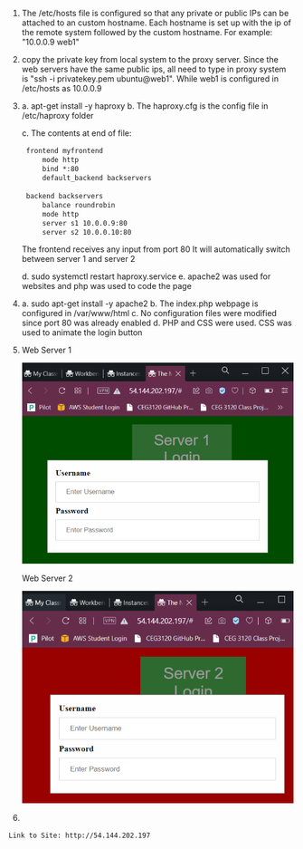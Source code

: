 1. The /etc/hosts file is configured so that any private or public IPs can be attached to an custom hostname. Each hostname is set up with the ip of the remote system followed by the custom hostname. For example: "10.0.0.9 web1"
2. copy the private key from local system to the proxy server. Since the web servers have the same public ips, all need to type in proxy system is "ssh -i privatekey.pem ubuntu@web1". While web1 is configured in /etc/hosts as 10.0.0.9
3. 
    a. apt-get install -y haproxy
    b. The haproxy.cfg is the config file in /etc/haproxy folder
    
    c. The contents at end of file:

        frontend myfrontend
            mode http
            bind *:80
            default_backend backservers

        backend backservers
            balance roundrobin
            mode http
            server s1 10.0.0.9:80
            server s2 10.0.0.10:80
    The frontend receives any input from port 80
    It will automatically switch between server 1 and server 2

    d. sudo systemctl restart haproxy.service
    e. apache2 was used for websites and php was used to code the page
4. 
    a. sudo apt-get install -y apache2
    b. The index.php webpage is configured in /var/www/html
    c. No configuration files were modified since port 80 was already enabled
    d. PHP and CSS were used. CSS was used to animate the login button

5. 
    Web Server 1

    ![Web Server 1 screenshot](Server1Site.PNG)

    Web Server 2

    ![Web Server 2 screenshot](Server2Site.PNG)

6. 

    Link to Site: http://54.144.202.197